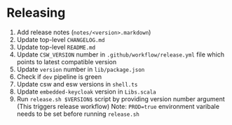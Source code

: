 # Releasing

1. Add release notes (`notes/<version>.markdown`)
2. Update top-level `CHANGELOG.md`
3. Update top-level `README.md`
4. Update `CSW_VERSION` number in `.github/workflow/release.yml` file which points to latest compatible version
5. Update `version` number in `lib/package.json`
6. Check if `dev` pipeline is green
7. Update csw and esw versions in `shell.ts`
8. Update `embedded-keycloak` version in `Libs.scala`
9. Run `release.sh $VERSION$` script by providing version number argument (This triggers release workflow)
    Note: `PROD=true` environment varibale needs to be set before running `release.sh`
